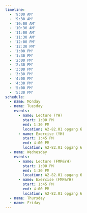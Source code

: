 ```yaml
---
timeline:
  - '9:00 AM'
  - '9:30 AM'
  - '10:00 AM'
  - '10:30 AM'
  - '11:00 AM'
  - '11:30 AM'
  - '12:00 PM'
  - '12:30 PM'
  - '1:00 PM'
  - '1:30 PM'
  - '2:00 PM'
  - '2:30 PM'
  - '3:00 PM'
  - '3:30 PM'
  - '4:00 PM'
  - '4:30 PM'
  - '5:00 PM'
  - '5:30 PM'
schedule:
  - name: Monday
  - name: Tuesday
    events:
      - name: Lecture (YH)
        start: 1:00 PM
        end: 1:30 PM
        location: A2-82.01 opgang 6
      - name: Exercise (YH)
        start: 1:45 PM
        end: 4:00 PM
        location: A2-82.01 opgang 6
  - name: Wednesday
    events:
      - name: Lecture (FMP&YH)
        start: 1:00 PM
        end: 1:30 PM
        location: A2-82.01 opgang 6
      - name: Exercise (FMP&YH)
        start: 1:45 PM
        end: 4:00 PM
        location: A2-82.01 opgang 6
  - name: Thursday
  - name: Friday
---
```

